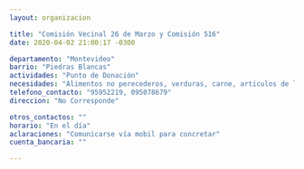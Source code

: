 ```yaml
---
layout: organizacion

title: "Comisión Vecinal 26 de Marzo y Comisión 516"
date: 2020-04-02 21:00:17 -0300

departamento: "Montevideo"
barrio: "Piedras Blancas"
actividades: "Punto de Donación"
necesidades: "Alimentos no perecederos, verduras, carne, artículos de limpieza y de higiene personal."
telefono_contacto: "95952219, 095078679"
direccion: "No Corresponde"

otros_contactos: ""
horario: "En el día"
aclaraciones: "Comunicarse vía mobil para concretar"
cuenta_bancaria: ""

---
```

